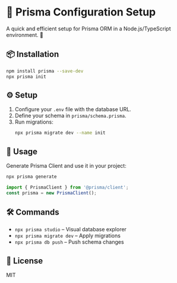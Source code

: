 # 🚀 Prisma Configuration Setup

A quick and efficient setup for Prisma ORM in a Node.js/TypeScript environment. 🎯

## 📦 Installation
```sh
npm install prisma --save-dev
npx prisma init
```

## ⚙️ Setup
1. Configure your `.env` file with the database URL.
2. Define your schema in `prisma/schema.prisma`.
3. Run migrations:
   ```sh
   npx prisma migrate dev --name init
   ```

## 🔌 Usage
Generate Prisma Client and use it in your project:
```sh
npx prisma generate
```
```ts
import { PrismaClient } from '@prisma/client';
const prisma = new PrismaClient();
```

## 🛠️ Commands
- `npx prisma studio` – Visual database explorer
- `npx prisma migrate dev` – Apply migrations
- `npx prisma db push` – Push schema changes

## 📜 License
MIT

